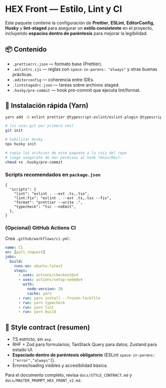 # HEX Front — Estilo, Lint y CI

Este paquete contiene la configuración de **Prettier**, **ESLint**, **EditorConfig**, **Husky** y **lint-staged** para asegurar
un **estilo consistente** en el proyecto, incluyendo **espacios dentro de paréntesis** para mejorar la legibilidad.

## 📦 Contenido

- `.prettierrc.json` — formato base (Prettier).
- `.eslintrc.cjs` — reglas con `space-in-parens: "always"` y otras buenas prácticas.
- `.editorconfig` — coherencia entre IDEs.
- `.lintstagedrc.json` — tareas sobre archivos staged.
- `.husky/pre-commit` — hook pre-commit que ejecuta lint/format.

## 🚀 Instalación rápida (Yarn)

```bash
yarn add -D eslint prettier @typescript-eslint/eslint-plugin @typescript-eslint/parser   eslint-plugin-react eslint-plugin-react-hooks eslint-plugin-unused-imports   husky lint-staged

# (si usas git por primera vez)
git init

# habilitar Husky
npx husky init

# copia los archivos de este paquete a la raíz del repo
# luego asegúrate de dar permisos al hook (Unix/Mac):
chmod +x .husky/pre-commit
```

### Scripts recomendados en `package.json`

```jsonc
{
  "scripts": {
    "lint": "eslint . --ext .ts,.tsx",
    "lint:fix": "eslint . --ext .ts,.tsx --fix",
    "format": "prettier --write .",
    "typecheck": "tsc --noEmit",
  },
}
```

### (Opcional) GitHub Actions CI

Crea `.github/workflows/ci.yml`:

```yaml
name: CI
on: [pull_request]
jobs:
  build:
    runs-on: ubuntu-latest
    steps:
      - uses: actions/checkout@v4
      - uses: actions/setup-node@v4
        with:
          node-version: 20
          cache: yarn
      - run: yarn install --frozen-lockfile
      - run: yarn typecheck
      - run: yarn lint
      - run: yarn build
```

## 🧠 Style contract (resumen)

- TS estricto, sin `any`.
- RHF + Zod para formularios; TanStack Query para datos; Zustand para estado UI.
- **Espaciado dentro de paréntesis obligatorio** (ESLint `space-in-parens: ["error","always"]`).
- Errores/loading visibles y accesibilidad básica.

Para el documento completo, revisa `docs/STYLE_CONTRACT.md` y `docs/MASTER_PROMPT_HEX_FRONT_v2.md`.
